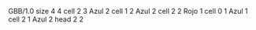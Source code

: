 <gs-board> GBB/1.0
size 4 4
cell 2 3 Azul 2 
cell 1 2 Azul 2 
cell 2 2 Rojo 1 
cell 0 1 Azul 1 
cell 2 1 Azul 2 
head 2 2
 </gs-board>